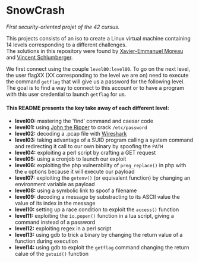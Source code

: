 # SnowCrash
*First security-oriented projet of the 42 cursus.*

This projects consists of an iso to create a Linux virtual machine containing 14 levels corresponding to a different challenges.  
The solutions in this repository were found by [Xavier-Emmanuel Moreau](https://github.com/xemxav) and [Vincent Schlumberger](https://github.com/vischlum).

We first connect using the couple ```level00:level00```. To go on the next level, the user flagXX (XX corresponding to the level we are on) need to execute the command ```getflag``` that will give us a password for the following level. The goal is to find a way to connect to this account or to have a program with this user credential to launch ```getflag``` for us.

#### This README presents the key take away of each different level:
- **level00:** mastering the 'find' command and caesar code
- **level01:** using [John the Ripper](https://tools.kali.org/password-attacks/john) to crack `/etc/password`
- **level02:** decoding a .pcap file with [Wireshark](https://www.wireshark.org/)
- **level03:** taking advantage of a SUID program calling a system command and redirecting it call to our own binary by spoofing the `PATH`
- **level04:** exploiting a perl script by crafting a GET request
- **level05:** using a cronjob to launch our exploit
- **level06:** exploiting the php vulnerability of `preg_replace()` in php with the `e` options because it will execute our payload
- **level07:** exploiting the `getenv()` (or equivalent function) by changing an environment variable as payload
- **level08:** using a symbolic link to spoof a filename
- **level09:** decoding a message by substracting to its ASCII value the value of its index in the message
- **level10:** setting up a race condition to exploit the `access()` function
- **level11:** exploiting the `io.popen()` function in a lua script, giving a command instead of a password
- **level12:** exploiting regex in a perl script
- **level13:** using gdb to trick a binary by changing the return value of a function during execution
- **level14:** using gdb to exploit the `getflag` command changing the return calue of the `getuid()` function